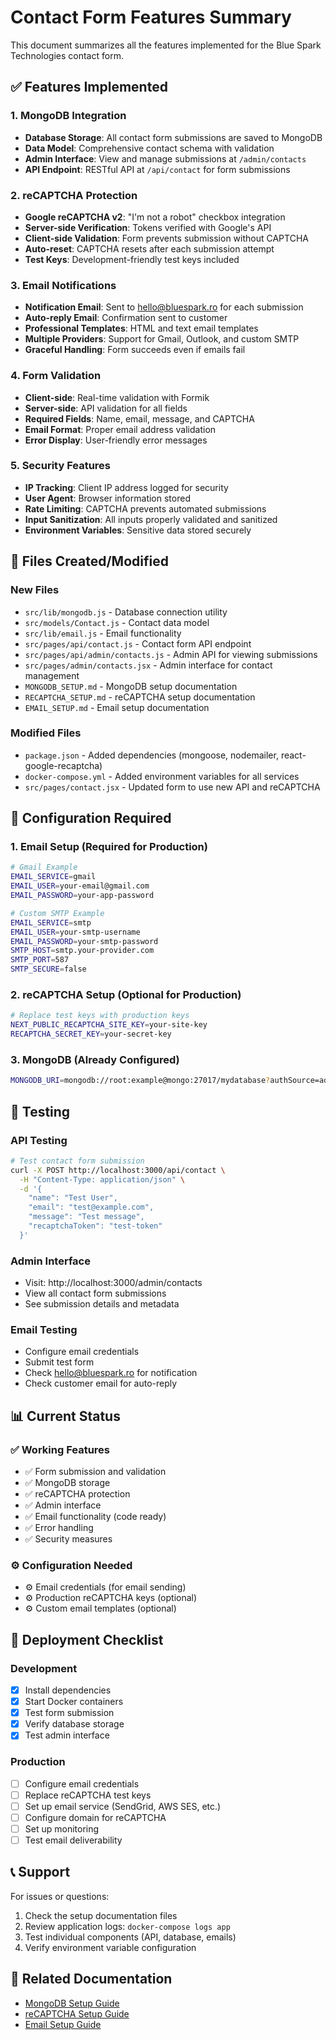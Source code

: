 # Contact Form Features Summary

This document summarizes all the features implemented for the Blue Spark Technologies contact form.

## ✅ Features Implemented

### 1. MongoDB Integration
- **Database Storage**: All contact form submissions are saved to MongoDB
- **Data Model**: Comprehensive contact schema with validation
- **Admin Interface**: View and manage submissions at `/admin/contacts`
- **API Endpoint**: RESTful API at `/api/contact` for form submissions

### 2. reCAPTCHA Protection
- **Google reCAPTCHA v2**: "I'm not a robot" checkbox integration
- **Server-side Verification**: Tokens verified with Google's API
- **Client-side Validation**: Form prevents submission without CAPTCHA
- **Auto-reset**: CAPTCHA resets after each submission attempt
- **Test Keys**: Development-friendly test keys included

### 3. Email Notifications
- **Notification Email**: Sent to hello@bluespark.ro for each submission
- **Auto-reply Email**: Confirmation sent to customer
- **Professional Templates**: HTML and text email templates
- **Multiple Providers**: Support for Gmail, Outlook, and custom SMTP
- **Graceful Handling**: Form succeeds even if emails fail

### 4. Form Validation
- **Client-side**: Real-time validation with Formik
- **Server-side**: API validation for all fields
- **Required Fields**: Name, email, message, and CAPTCHA
- **Email Format**: Proper email address validation
- **Error Display**: User-friendly error messages

### 5. Security Features
- **IP Tracking**: Client IP address logged for security
- **User Agent**: Browser information stored
- **Rate Limiting**: CAPTCHA prevents automated submissions
- **Input Sanitization**: All inputs properly validated and sanitized
- **Environment Variables**: Sensitive data stored securely

## 📁 Files Created/Modified

### New Files
- `src/lib/mongodb.js` - Database connection utility
- `src/models/Contact.js` - Contact data model
- `src/lib/email.js` - Email functionality
- `src/pages/api/contact.js` - Contact form API endpoint
- `src/pages/api/admin/contacts.js` - Admin API for viewing submissions
- `src/pages/admin/contacts.jsx` - Admin interface for contact management
- `MONGODB_SETUP.md` - MongoDB setup documentation
- `RECAPTCHA_SETUP.md` - reCAPTCHA setup documentation
- `EMAIL_SETUP.md` - Email setup documentation

### Modified Files
- `package.json` - Added dependencies (mongoose, nodemailer, react-google-recaptcha)
- `docker-compose.yml` - Added environment variables for all services
- `src/pages/contact.jsx` - Updated form to use new API and reCAPTCHA

## 🔧 Configuration Required

### 1. Email Setup (Required for Production)
```bash
# Gmail Example
EMAIL_SERVICE=gmail
EMAIL_USER=your-email@gmail.com
EMAIL_PASSWORD=your-app-password

# Custom SMTP Example
EMAIL_SERVICE=smtp
EMAIL_USER=your-smtp-username
EMAIL_PASSWORD=your-smtp-password
SMTP_HOST=smtp.your-provider.com
SMTP_PORT=587
SMTP_SECURE=false
```

### 2. reCAPTCHA Setup (Optional for Production)
```bash
# Replace test keys with production keys
NEXT_PUBLIC_RECAPTCHA_SITE_KEY=your-site-key
RECAPTCHA_SECRET_KEY=your-secret-key
```

### 3. MongoDB (Already Configured)
```bash
MONGODB_URI=mongodb://root:example@mongo:27017/mydatabase?authSource=admin
```

## 🧪 Testing

### API Testing
```bash
# Test contact form submission
curl -X POST http://localhost:3000/api/contact \
  -H "Content-Type: application/json" \
  -d '{
    "name": "Test User",
    "email": "test@example.com",
    "message": "Test message",
    "recaptchaToken": "test-token"
  }'
```

### Admin Interface
- Visit: http://localhost:3000/admin/contacts
- View all contact form submissions
- See submission details and metadata

### Email Testing
- Configure email credentials
- Submit test form
- Check hello@bluespark.ro for notification
- Check customer email for auto-reply

## 📊 Current Status

### ✅ Working Features
- ✅ Form submission and validation
- ✅ MongoDB storage
- ✅ reCAPTCHA protection
- ✅ Admin interface
- ✅ Email functionality (code ready)
- ✅ Error handling
- ✅ Security measures

### ⚙️ Configuration Needed
- ⚙️ Email credentials (for email sending)
- ⚙️ Production reCAPTCHA keys (optional)
- ⚙️ Custom email templates (optional)

## 🚀 Deployment Checklist

### Development
- [x] Install dependencies
- [x] Start Docker containers
- [x] Test form submission
- [x] Verify database storage
- [x] Test admin interface

### Production
- [ ] Configure email credentials
- [ ] Replace reCAPTCHA test keys
- [ ] Set up email service (SendGrid, AWS SES, etc.)
- [ ] Configure domain for reCAPTCHA
- [ ] Set up monitoring
- [ ] Test email deliverability

## 📞 Support

For issues or questions:
1. Check the setup documentation files
2. Review application logs: `docker-compose logs app`
3. Test individual components (API, database, emails)
4. Verify environment variable configuration

## 🔗 Related Documentation

- [MongoDB Setup Guide](./MONGODB_SETUP.md)
- [reCAPTCHA Setup Guide](./RECAPTCHA_SETUP.md)
- [Email Setup Guide](./EMAIL_SETUP.md) 